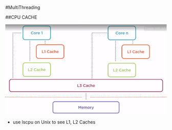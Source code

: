 #MultiThreading

##CPU CACHE

![CPU Cache](src/main/resources/CPUCache.PNG)

* use lscpu on Unix to see L1, L2 Caches